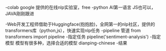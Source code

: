 -colab google 提供的在线nlp实验室，free
-python AI第一语言
    JS也可以，JAVA刚刚跟进


-Web开发工程师借助于Huggingface(抱抱脸)，全网第一的nlp社区，提供的transformers库（python,js），快速实现nlp任务
-pipeline 管道 from transformers import pipeline
-指定任务 pipeline('sentiment-analysis')
-指定模型
    模型有很多种，选择合适的模型  dianping-chinese
-结果    